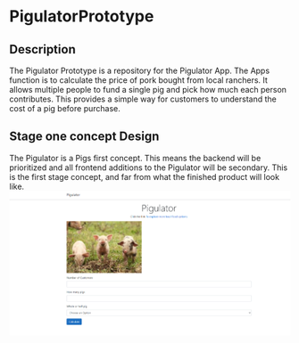 # PigulatorPrototype

## Description
The Pigulator Prototype is a repository for the Pigulator App. The Apps function is to calculate the price of pork bought from local ranchers. 
It allows multiple people to fund a single pig and pick how much each person contributes. This provides a simple way for customers to understand the cost of a pig before purchase.

## Stage one concept Design
The Pigulator is a Pigs first concept. This means the backend will be prioritized and all frontend additions to the Pigulator will be secondary. 
This is the first stage concept, and far from what the finished product will look like.
![Pigs1](https://github.com/Sillymoosey/PigulatorPrototype/blob/master/Pictures/First%20Concept.PNG)
